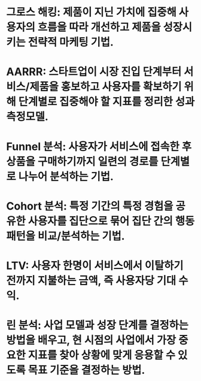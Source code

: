 # 그로스 해킹: 제품이 지닌 가치에 집중해 사용자의 흐름을 따라 개선하고 제품을 성장시키는 전략적 마케팅 기법.

# AARRR: 스타트업이 시장 진입 단계부터 서비스/제품을 홍보하고 사용자를 확보하기 위해 단계별로 집중해야 할 지표를 정리한 성과측정모델.

# Funnel 분석: 사용자가 서비스에 접속한 후 상품을 구매하기까지 일련의 경로를 단계별로 나누어 분석하는 기법.

# Cohort 분석: 특정 기간의 특정 경험을 공유한 사용자를 집단으로 묶어 집단 간의 행동패턴을 비교/분석하는 기법.

# LTV: 사용자 한명이 서비스에서 이탈하기 전까지 지불하는 금액, 즉 사용자당 기대 수익.

# 린 분석: 사업 모델과 성장 단계를 결정하는 방법을 배우고, 현 시점의 사업에서 가장 중요한 지표를 찾아 상황에 맞게 응용할 수 있도록 목표 기준을 결정하는 방법.
